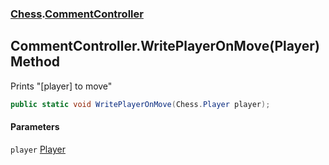 ### [Chess](Chess.md 'Chess').[CommentController](Chess.CommentController.md 'Chess.CommentController')

## CommentController.WritePlayerOnMove(Player) Method

Prints "[player] to move"

```csharp
public static void WritePlayerOnMove(Chess.Player player);
```
#### Parameters

<a name='Chess.CommentController.WritePlayerOnMove(Chess.Player).player'></a>

`player` [Player](Chess.Player.md 'Chess.Player')